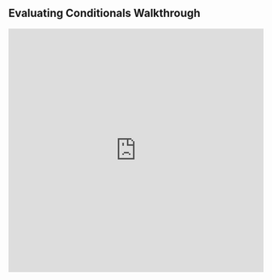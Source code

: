 ## Evaluating Conditionals Walkthrough

<iframe src="https://player.vimeo.com/video/209961194" width="100%" height="480" frameborder="0" webkitallowfullscreen mozallowfullscreen allowfullscreen></iframe>
